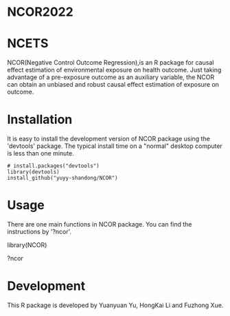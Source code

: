 # NCOR2022
# NCETS

NCOR(Negative Control Outcome Regression),is an R package for causal effect estimation of environmental exposure on health outcome. Just taking advantage of a pre-exposure outcome as an auxiliary variable, the NCOR can obtain an unbiased and robust causal effect estimation of exposure on outcome. 


# Installation
It is easy to install the development version of NCOR package using the 'devtools' package. The typical install time on a "normal" desktop computer is less than one minute.

```
# install.packages("devtools")
library(devtools)
install_github("yuyy-shandong/NCOR")
```


# Usage
There are one main functions in NCOR package. You can find the instructions by '?ncor'.

library(NCOR)

?ncor



# Development
This R package is developed by Yuanyuan Yu, HongKai Li and Fuzhong Xue.

